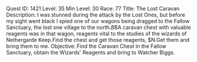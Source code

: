 Quest ID: 1421
Level: 35
Min Level: 30
Race: 77
Title: The Lost Caravan
Description: I was stunned during the attack by the Lost Ones, but before my sight went black I spied one of our wagons being dragged to the Fallow Sanctuary, the lost one village to the north.$B$BA caravan chest with valuable reagents was in that wagon, reagents vital to the studies of the wizards of Nethergarde Keep.Find the chest and get those reagents, $N.Get them and bring them to me.
Objective: Find the Caravan Chest in the Fallow Sanctuary, obtain the Wizards' Reagents and bring to Watcher Biggs.
